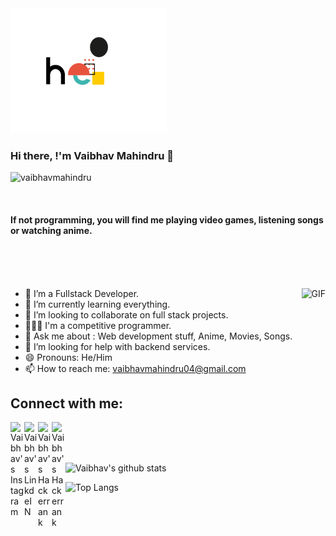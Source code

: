 <img src="https://github.com/vaibhavmahindru/vaibhavmahindru/blob/master/hello.gif" alt="alt text" width="250" height="200" />

### Hi there, !'m Vaibhav Mahindru 👋

<!--An aspiring Full Stack Developer 🚀 from India.<br>-->
<p align="left"> <img src="https://komarev.com/ghpvc/?username=vaibhavmahindru" alt="vaibhavmahindru" /> </p>
<br>

#### If not programming, you will find me playing video games, listening songs or watching anime.

<br><br><br>

<img align="right" alt="GIF" src="https://media.giphy.com/media/ZVik7pBtu9dNS/giphy.gif"  />

- 🔭 I’m a Fullstack Developer.
- 🧠 I’m currently learning everything.
- 👯 I’m looking to collaborate on full stack projects.
- 👨🏽‍💻 I'm a competitive programmer.
- 💬 Ask me about : Web development stuff, Anime, Movies, Songs.
- 🤔 I’m looking for help with backend services.
- 😄 Pronouns: He/Him
- 📫 How to reach me: vaibhavmahindru04@gmail.com

## Connect with me:

  <a href="https://www.instagram.com/vaibhav_mahindru/">
    <img align="left" alt="Vaibhav's Instagram" width="22px" src="https://cdn.jsdelivr.net/npm/simple-icons@v3/icons/instagram.svg" />
  </a>
  <a href="https://www.linkedin.com/in/vaibhav-mahindru-845604175/">
    <img align="left" alt="Vaibhav's LinkdeIN" width="22px" src="https://cdn.jsdelivr.net/npm/simple-icons@v3/icons/linkedin.svg" />
  </a>
  <a href="https://www.hackerrank.com/vaibhumahindru27">
    <img align="left" alt="Vaibhav's Hackerrank" width="22px" src="https://cdn.jsdelivr.net/npm/simple-icons@3.1.0/icons/hackerrank.svg" />
  </a>
  <a href="https://www.codechef.com/users/vaibhav2704">
    <img align="left" alt="Vaibhav's Hackerrank" width="22px" src="https://cdn.jsdelivr.net/npm/simple-icons@v3/icons/codechef.svg" />
  </a>
<br><br><br>

<!--![Vaibhav's github stats](https://github-readme-stats.vercel.app/api?username=vaibhavmahindru&show_icons=true&theme=cobalt)-->

![Vaibhav's github stats](https://github-readme-stats.vercel.app/api?username=vaibhavmahindru&theme=cobalt)
<br>

![Top Langs](https://github-readme-stats.vercel.app/api/top-langs/?username=vaibhavmahindru&theme=cobalt&layout=compact)
